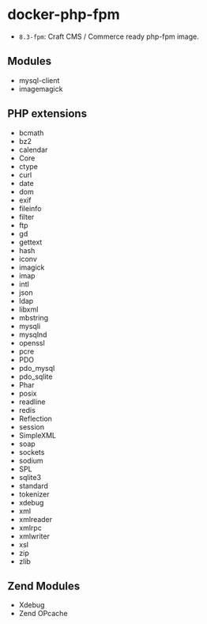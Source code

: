 # docker-php-fpm

* `8.3-fpm`: Craft CMS / Commerce ready php-fpm image.

## Modules

* mysql-client
* imagemagick

## PHP extensions

* bcmath
* bz2
* calendar
* Core
* ctype
* curl
* date
* dom
* exif
* fileinfo
* filter
* ftp
* gd
* gettext
* hash
* iconv
* imagick
* imap
* intl
* json
* ldap
* libxml
* mbstring
* mysqli
* mysqlnd
* openssl
* pcre
* PDO
* pdo_mysql
* pdo_sqlite
* Phar
* posix
* readline
* redis
* Reflection
* session
* SimpleXML
* soap
* sockets
* sodium
* SPL
* sqlite3
* standard
* tokenizer
* xdebug
* xml
* xmlreader
* xmlrpc
* xmlwriter
* xsl
* zip
* zlib

## Zend Modules

* Xdebug
* Zend OPcache